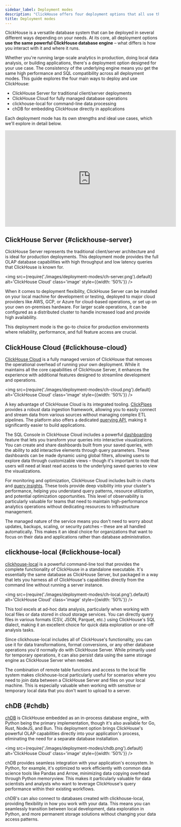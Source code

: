 ```yaml
---
sidebar_label: Deployment modes
description: "ClickHouse offers four deployment options that all use the same powerful database engine, just packaged differently to suit your specific needs."
title: Deployment modes
---
```


ClickHouse is a versatile database system that can be deployed in several different ways depending on your needs. At its core, all deployment options **use the same powerful ClickHouse database engine** – what differs is how you interact with it and where it runs.

Whether you're running large-scale analytics in production, doing local data analysis, or building applications, there's a deployment option designed for your use case. The consistency of the underlying engine means you get the same high performance and SQL compatibility across all deployment modes.
This guide explores the four main ways to deploy and use ClickHouse:

* ClickHouse Server for traditional client/server deployments
* ClickHouse Cloud for fully managed database operations
* clickhouse-local for command-line data processing
* chDB for embedding ClickHouse directly in applications

Each deployment mode has its own strengths and ideal use cases, which we'll explore in detail below. 

<iframe width="560" height="315" src="https://www.youtube.com/embed/EOXEW_-r10A?si=6IanDSJlRzN8f9Mo" title="YouTube video player" frameborder="0" allow="accelerometer; autoplay; clipboard-write; encrypted-media; gyroscope; picture-in-picture; web-share" referrerpolicy="strict-origin-when-cross-origin" allowfullscreen></iframe>

## ClickHouse Server {#clickhouse-server}

ClickHouse Server represents the traditional client/server architecture and is ideal for production deployments. This deployment mode provides the full OLAP database capabilities with high throughput and low latency queries that ClickHouse is known for.

<img src={require('./images/deployment-modes/ch-server.png').default} alt='ClickHouse Cloud' class='image' style={{width: '50%'}} />
<br/>

When it comes to deployment flexibility, ClickHouse Server can be installed on your local machine for development or testing, deployed to major cloud providers like AWS, GCP, or Azure for cloud-based operations, or set up on your own on-premises hardware. For larger scale operations, it can be configured as a distributed cluster to handle increased load and provide high availability.

This deployment mode is the go-to choice for production environments where reliability, performance, and full feature access are crucial. 

## ClickHouse Cloud {#clickhouse-cloud}

[ClickHouse Cloud](/cloud/overview) is a fully managed version of ClickHouse that removes the operational overhead of running your own deployment. While it maintains all the core capabilities of ClickHouse Server, it enhances the experience with additional features designed to streamline development and operations.

<img src={require('./images/deployment-modes/ch-cloud.png').default} alt='ClickHouse Cloud' class='image' style={{width: '50%'}} />
<br/>


A key advantage of ClickHouse Cloud is its integrated tooling. [ClickPipes](/cloud/get-started/cloud-quick-start#clickpipes) provides a robust data ingestion framework, allowing you to easily connect and stream data from various sources without managing complex ETL pipelines. The platform also offers a dedicated [querying API](/cloud/get-started/query-endpoints), making it significantly easier to build applications.

The SQL Console in ClickHouse Cloud includes a powerful [dashboarding](/cloud/manage/dashboards) feature that lets you transform your queries into interactive visualizations. You can create and share dashboards built from your saved queries, with the ability to add interactive elements through query parameters. These dashboards can be made dynamic using global filters, allowing users to explore data through customizable views – though it's important to note that users will need at least read access to the underlying saved queries to view the visualizations.

For monitoring and optimization, ClickHouse Cloud includes built-in charts and [query insights](/cloud/get-started/query-insights). These tools provide deep visibility into your cluster's performance, helping you understand query patterns, resource utilization, and potential optimization opportunities. This level of observability is particularly valuable for teams that need to maintain high-performance analytics operations without dedicating resources to infrastructure management.

The managed nature of the service means you don't need to worry about updates, backups, scaling, or security patches – these are all handled automatically. This makes it an ideal choice for organizations that want to focus on their data and applications rather than database administration.

## clickhouse-local {#clickhouse-local}

[clickhouse-local](/operations/utilities/clickhouse-local) is a powerful command-line tool that provides the complete functionality of ClickHouse in a standalone executable. It's essentially the same database as ClickHouse Server, but packaged in a way that lets you harness all of ClickHouse's capabilities directly from the command line without running a server instance.

<img src={require('./images/deployment-modes/ch-local.png').default} alt='ClickHouse Cloud' class='image' style={{width: '50%'}} />
<br/>

This tool excels at ad-hoc data analysis, particularly when working with local files or data stored in cloud storage services. You can directly query files in various formats (CSV, JSON, Parquet, etc.) using ClickHouse's SQL dialect, making it an excellent choice for quick data exploration or one-off analysis tasks.

Since clickhouse-local includes all of ClickHouse's functionality, you can use it for data transformations, format conversions, or any other database operations you'd normally do with ClickHouse Server. While primarily used for temporary operations, it can also persist data using the same storage engine as ClickHouse Server when needed.

The combination of remote table functions and access to the local file system makes clickhouse-local particularly useful for scenarios where you need to join data between a ClickHouse Server and files on your local machine. This is especially valuable when working with sensitive or temporary local data that you don't want to upload to a server.

## chDB {#chdb}

[chDB](/chdb) is ClickHouse embedded as an in-process database engine,, with Python being the primary implementation, though it's also available for Go, Rust, NodeJS, and Bun. This deployment option brings ClickHouse's powerful OLAP capabilities directly into your application's process, eliminating the need for a separate database installation.

<img src={require('./images/deployment-modes/chdb.png').default} alt='ClickHouse Cloud' class='image' style={{width: '50%'}} />
<br/>


chDB provides seamless integration with your application's ecosystem. In Python, for example, it's optimized to work efficiently with common data science tools like Pandas and Arrow, minimizing data copying overhead through Python memoryview. This makes it particularly valuable for data scientists and analysts who want to leverage ClickHouse's query performance within their existing workflows.

chDB's can also connect to databases created with clickhouse-local, providing flexibility in how you work with your data. This means you can seamlessly transition between local development, data exploration in Python, and more permanent storage solutions without changing your data access patterns.

